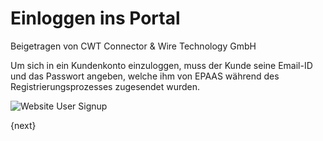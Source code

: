 <!-- add-breadcrumbs -->
# Einloggen ins Portal
<span class="text-muted contributed-by">Beigetragen von CWT Connector & Wire Technology GmbH</span>

Um sich in ein Kundenkonto einzuloggen, muss der Kunde seine Email-ID und das Passwort angeben, welche ihm von EPAAS während des Registrierungsprozesses zugesendet wurden.

<img class="screenshot" alt="Website User Signup" src="{{docs_base_url}}/assets/img/website/website-login.png">

{next}
